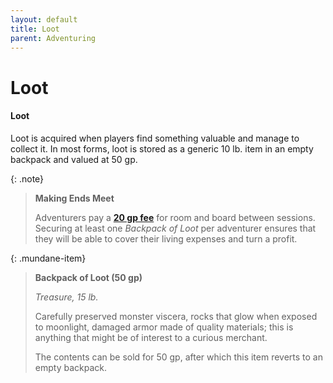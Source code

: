 ```yaml
---
layout: default
title: Loot
parent: Adventuring
---
```


# Loot

#### Loot

Loot is acquired when players find something valuable and manage to collect it. In most forms, loot is stored as a generic 10 lb. item in an empty backpack and valued at 50 gp. 

{: .note}
> **Making Ends Meet**
>
> Adventurers pay a **[20 gp fee](downtime/index)** for room and board between sessions. Securing at least one _Backpack of Loot_ per adventurer ensures that they will be able to cover their living expenses and turn a profit.

{: .mundane-item}
> **Backpack of Loot (50 gp)**
>
> *Treasure, 15 lb.*
>
> Carefully preserved monster viscera, rocks that glow when exposed to moonlight, damaged armor made of quality materials; this is anything that might be of interest to a curious merchant.
>
> The contents can be sold for 50 gp, after which this item reverts to an empty backpack.

